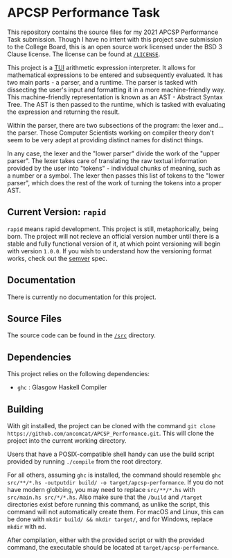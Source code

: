 # APCSP Performance Task
This repository contains the source files for my 2021 APCSP Performance Task
submission. Though I have no intent with this project save submission to the
College Board, this is an open source work licensed under the BSD 3 Clause
license. The license can be found at [`/LICENSE`](./LICENSE).

This project is a [TUI](./ "Terminal User Interface") arithmetic expression
interpreter. It allows for mathematical expressions to be entered and
subsequently evaluated. It has two main parts - a parser, and a runtime. The
parser is tasked with dissecting the user's input and formatting it in a more
machine-friendly way. This machine-friendly representation is known as an AST -
Abstract Syntax Tree. The AST is then passed to the runtime, which is tasked
with evaluating the expression and returning the result.

Within the parser, there are two subsections of the program: the lexer and...
the parser. Those Computer Scientists working on compiler theory don't seem to
be very adept at providing distinct names for distinct things.

In any case, the lexer and the "lower parser" divide the work of the "upper
parser". The lexer takes care of translating the raw textual information
provided by the user into "tokens" - individual chunks of meaning, such as a
number or a symbol. The lexer then passes this list of tokens to the "lower
parser", which does the rest of the work of turning the tokens into a proper
AST.

## Current Version: `rapid`
`rapid` means rapid development. This project is still, metaphorically, being
born. The project will not recieve an official version number until there is
a stable and fully functional version of it, at which point versioning will
begin with version `1.0.0`. If you wish to understand how the versioning format
works, check out the [semver](https://semver.org "SemVer Specification") spec.

## Documentation
There is currently no documentation for this project.

## Source Files
The source code can be found in the [`/src`](./src/) directory.

## Dependencies
This project relies on the following dependencies:
- `ghc` : Glasgow Haskell Compiler

## Building
With git installed, the project can be cloned with the command
`git clone https://github.com/ancomcat/APCSP_Performance.git`. This will clone
the project into the current working directory.

Users that have a POSIX-compatible shell handy can use the build script
provided by running `./compile` from the root directory.

For all others, assuming `ghc` is installed, the command should resemble
`ghc src/**/*.hs -outputdir build/ -o target/apcsp-performance`. If you do not
have modern globbing, you may need to replace `src/**/*.hs` with
`src/main.hs src/*/*.hs`. Also make sure that the `/build` and `/target`
directories exist before running this command, as unlike the script, this
command will not automatically create them. For macOS and Linux, this can be
done with `mkdir build/ && mkdir target/`, and for Windows, replace `mkdir`
with `md`.

After compilation, either with the provided script or with the provided
command, the executable should be located at `target/apcsp-performance`.
